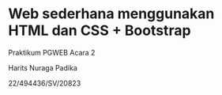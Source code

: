 # Web sederhana menggunakan HTML dan CSS + Bootstrap

Praktikum PGWEB Acara 2

Harits Nuraga Padika

22/494436/SV/20823
